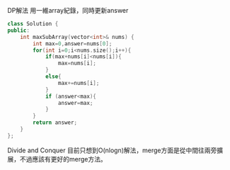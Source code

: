 DP解法 用一維array紀錄，同時更新answer

```c++
class Solution {
public:
    int maxSubArray(vector<int>& nums) {
        int max=0,answer=nums[0];
        for(int i=0;i<nums.size();i++){
            if(max+nums[i]<nums[i]){
                max=nums[i];
            }
            else{
                max+=nums[i];
            }
            if (answer<max){
                answer=max;
            }
        }
        return answer;
    }
};
```
Divide and Conquer
目前只想到O(nlogn)解法，merge方面是從中間往兩旁擴展，不過應該有更好的merge方法。

